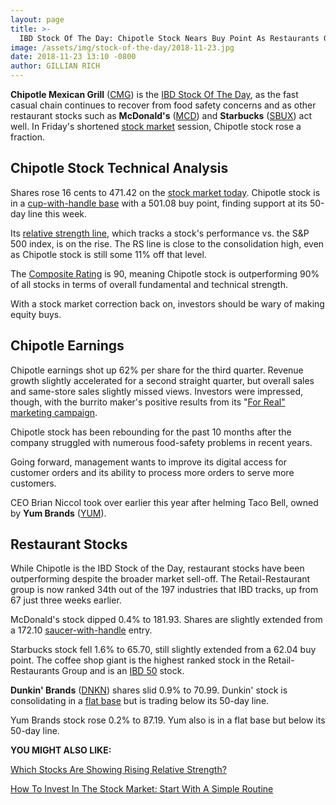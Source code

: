```yaml
---
layout: page
title: >-
  IBD Stock Of The Day: Chipotle Stock Nears Buy Point As Restaurants Get Good Reviews
image: /assets/img/stock-of-the-day/2018-11-23.jpg
date: 2018-11-23 13:10 -0800
author: GILLIAN RICH
---
```







**Chipotle Mexican Grill** ([CMG](https://research.investors.com/quote.aspx?symbol=CMG)) is the [IBD Stock Of The Day](https://www.investors.com/research/ibd-stock-of-the-day/), as the fast casual chain continues to recover from food safety concerns and as other restaurant stocks such as **McDonald's** ([MCD](https://research.investors.com/quote.aspx?symbol=MCD)) and **Starbucks** ([SBUX](https://research.investors.com/quote.aspx?symbol=SBUX)) act well. In Friday's shortened [stock market](https://www.investors.com/research/stock-market-prices-dow-jones-sp-500-nasdaq-spdr-etfs/) session, Chipotle stock rose a fraction.




Chipotle Stock Technical Analysis
---------------------------------


Shares rose 16 cents to 471.42 on the [stock market today](https://www.investors.com/stock-market-today/). Chipotle stock is in a [cup-with-handle base](https://www.investors.com/how-to-invest/investors-corner/the-basics-how-to-analyze-a-stocks-cup-with-handle/) with a 501.08 buy point, finding support at its 50-day line this week.


Its [relative strength line](https://www.investors.com/how-to-invest/investors-corner/a-stock-breakout-specialty-tool-the-relative-strength-line/), which tracks a stock's performance vs. the S&P 500 index, is on the rise. The RS line is close to the consolidation high, even as Chipotle stock is still some 11% off that level.


The [Composite Rating](https://www.investors.com/ibd-university/find-evaluate-stocks/exclusive-ratings/) is 90, meaning Chipotle stock is outperforming 90% of all stocks in terms of overall fundamental and technical strength.


With a stock market correction back on, investors should be wary of making equity buys.



Chipotle Earnings
-----------------


Chipotle earnings shot up 62% per share for the third quarter. Revenue growth slightly accelerated for a second straight quarter, but overall sales and same-store sales slightly missed views. Investors were impressed, though, with the burrito maker's positive results from its "[For Real" marketing campaign](https://www.investors.com/news/chipotle-earnings-q3-food-safety-incident/).


Chipotle stock has been rebounding for the past 10 months after the company struggled with numerous food-safety problems in recent years.


Going forward, management wants to improve its digital access for customer orders and its ability to process more orders to serve more customers.


CEO Brian Niccol took over earlier this year after helming Taco Bell, owned by **Yum Brands** ([YUM](https://research.investors.com/quote.aspx?symbol=YUM)).


Restaurant Stocks
-----------------


While Chipotle is the IBD Stock of the Day, restaurant stocks have been outperforming despite the broader market sell-off. The Retail-Restaurant group is now ranked 34th out of the 197 industries that IBD tracks, up from 67 just three weeks earlier.


McDonald's stock dipped 0.4% to 181.93. Shares are slightly extended from a 172.10 [saucer-with-handle](https://www.investors.com/how-to-invest/investors-corner/chart-reading-basics-patience-is-required-to-play-the-saucer/) entry.


Starbucks stock fell 1.6% to 65.70, still slightly extended from a 62.04 buy point. The coffee shop giant is the highest ranked stock in the Retail-Restaurants Group and is an [IBD 50](http://research.investors.com/ScreenCenter/?start=ibd) stock.


**Dunkin' Brands** ([DNKN](https://research.investors.com/quote.aspx?symbol=DNKN)) shares slid 0.9% to 70.99. Dunkin' stock is consolidating in a [flat base](https://www.investors.com/how-to-invest/investors-corner/chart-patterns-flat-base-dull-trade-positive-action/) but is trading below its 50-day line.


Yum Brands stock rose 0.2% to 87.19. Yum also is in a flat base but below its 50-day line.


**YOU MIGHT ALSO LIKE:**


[Which Stocks Are Showing Rising Relative Strength?](https://www.investors.com/research/which-stocks-are-showing-rising-relative-strength/)


[How To Invest In The Stock Market: Start With A Simple Routine](https://www.investors.com/how-to-invest/how-to-invest-in-the-stock-market-start-with-a-simple-routine/)





